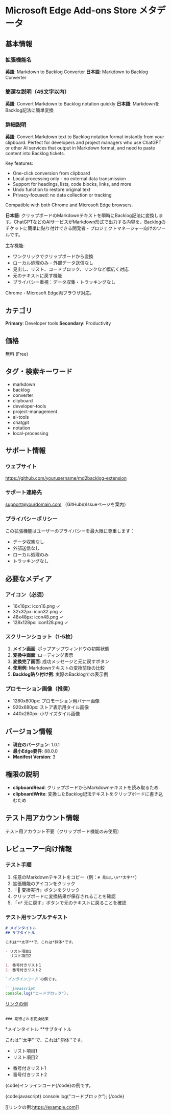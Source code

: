 # Microsoft Edge Add-ons Store メタデータ

## 基本情報

### 拡張機能名
**英語**: Markdown to Backlog Converter
**日本語**: Markdown to Backlog Converter

### 簡潔な説明（45文字以内）
**英語**: Convert Markdown to Backlog notation quickly
**日本語**: MarkdownをBacklog記法に簡単変換

### 詳細説明
**英語**:
Convert Markdown text to Backlog notation format instantly from your clipboard. Perfect for developers and project managers who use ChatGPT or other AI services that output in Markdown format, and need to paste content into Backlog tickets.

Key features:
- One-click conversion from clipboard
- Local processing only - no external data transmission
- Support for headings, lists, code blocks, links, and more
- Undo function to restore original text
- Privacy-focused: no data collection or tracking

Compatible with both Chrome and Microsoft Edge browsers.

**日本語**:
クリップボードのMarkdownテキストを瞬時にBacklog記法に変換します。ChatGPTなどのAIサービスがMarkdown形式で出力する内容を、Backlogのチケットに簡単に貼り付けできる開発者・プロジェクトマネージャー向けのツールです。

主な機能:
- ワンクリックでクリップボードから変換
- ローカル処理のみ - 外部データ送信なし
- 見出し、リスト、コードブロック、リンクなど幅広く対応
- 元のテキストに戻す機能
- プライバシー重視：データ収集・トラッキングなし

Chrome・Microsoft Edge両ブラウザ対応。

## カテゴリ
**Primary**: Developer tools
**Secondary**: Productivity

## 価格
無料 (Free)

## タグ・検索キーワード
- markdown
- backlog
- converter
- clipboard
- developer-tools
- project-management
- ai-tools
- chatgpt
- notation
- local-processing

## サポート情報

### ウェブサイト
https://github.com/yourusername/md2backlog-extension

### サポート連絡先
support@yourdomain.com （GitHubのIssueページを案内）

### プライバシーポリシー
この拡張機能はユーザーのプライバシーを最大限に尊重します：
- データ収集なし
- 外部送信なし
- ローカル処理のみ
- トラッキングなし

## 必要なメディア

### アイコン（必須）
- 16x16px: icon16.png ✓
- 32x32px: icon32.png ✓
- 48x48px: icon48.png ✓
- 128x128px: icon128.png ✓

### スクリーンショット（1-5枚）
1. **メイン画面**: ポップアップウィンドウの初期状態
2. **変換中画面**: ローディング表示
3. **変換完了画面**: 成功メッセージと元に戻すボタン
4. **使用例**: Markdownテキストの変換前後の比較
5. **Backlog貼り付け例**: 実際のBacklogでの表示例

### プロモーション画像（推奨）
- 1280x800px: プロモーション用バナー画像
- 920x680px: ストア表示用タイル画像
- 440x280px: 小サイズタイル画像

## バージョン情報
- **現在のバージョン**: 1.0.1
- **最小Edge要件**: 88.0.0
- **Manifest Version**: 3

## 権限の説明
- **clipboardRead**: クリップボードからMarkdownテキストを読み取るため
- **clipboardWrite**: 変換したBacklog記法テキストをクリップボードに書き込むため

## テスト用アカウント情報
テスト用アカウント不要（クリップボード機能のみ使用）

## レビューアー向け情報

### テスト手順
1. 任意のMarkdownテキストをコピー（例：`# 見出し\n**太字**`）
2. 拡張機能のアイコンをクリック
3. 「🔄 変換実行」ボタンをクリック
4. クリップボードに変換結果が保存されることを確認
5. 「↩️ 元に戻す」ボタンで元のテキストに戻ることを確認

### テスト用サンプルテキスト
```markdown
# メインタイトル
## サブタイトル

これは**太字**で、これは*斜体*です。

- リスト項目1
- リスト項目2

1. 番号付きリスト1
2. 番号付きリスト2

`インラインコード`の例です。

```javascript
console.log("コードブロック");
```

[リンクの例](https://example.com)
```

### 期待される変換結果
```
*メインタイトル
**サブタイトル

これは'''太字'''で、これは''斜体''です。

- リスト項目1
- リスト項目2

+ 番号付きリスト1
+ 番号付きリスト2

{code}インラインコード{/code}の例です。

{code:javascript}
console.log("コードブロック");
{/code}

[[リンクの例:https://example.com]]
```